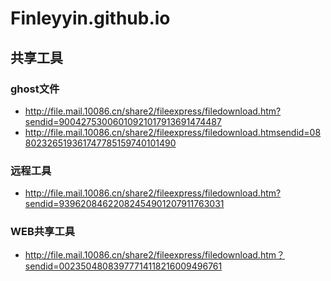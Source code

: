 # Finleyyin.github.io
## 共享工具
### ghost文件 
- http://file.mail.10086.cn/share2/fileexpress/filedownload.htm?sendid=90042753006010921017913691474487 
- http://file.mail.10086.cn/share2/fileexpress/filedownload.htmsendid=08802326519361747785159740101490 
### 远程工具
- http://file.mail.10086.cn/share2/fileexpress/filedownload.htm?sendid=93962084622082454901207911763031 
### WEB共享工具 
- http://file.mail.10086.cn/share2/fileexpress/filedownload.htm？sendid=00235048083977714118216009496761

